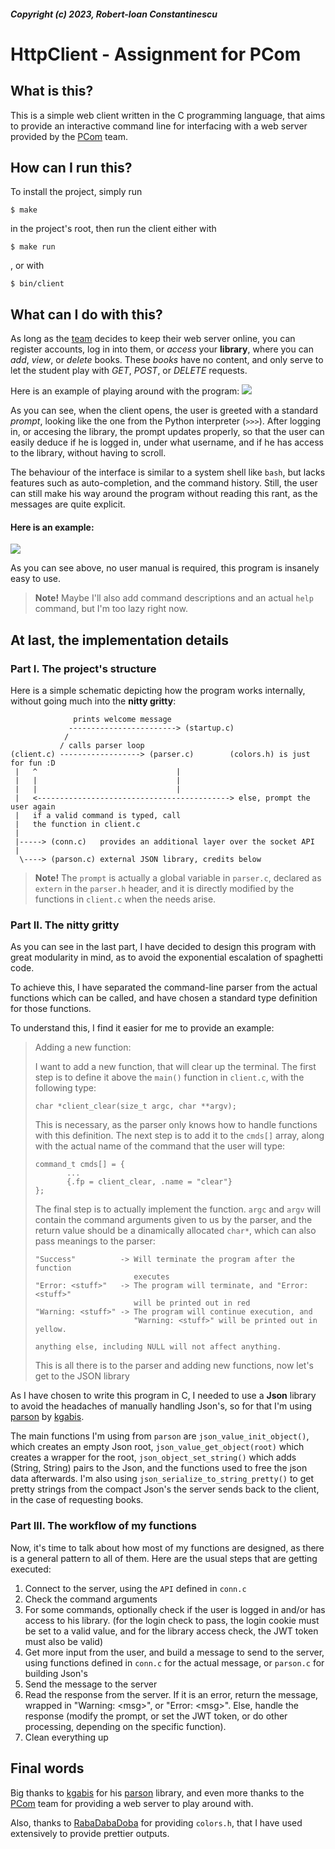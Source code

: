 ##### Copyright (c) 2023, Robert-Ioan Constantinescu

# HttpClient - Assignment for PCom

## What is this?

This is a simple web client written in the C programming language, that aims
to provide an interactive command line for interfacing with a web server
provided by the [PCom](https://ocw.cs.pub.ro/courses/pc) team.

## How can I run this?

To install the project, simply run
```
$ make
```
in the project's root, then run the client either with
```
$ make run
```
, or with
```
$ bin/client
```

## What can I do with this?

As long as the [team](https://ocw.cs.pub.ro/courses/pc) decides to keep their
web server online, you can register accounts, log in into them, or *access*
your **library**, where you can *add*, *view*, or *delete* books. These *books*
have no content, and only serve to let the student play with *GET*, *POST*, or
*DELETE* requests.

Here is an example of playing around with the program:
<img src ="assets/example1.png" />

As you can see, when the client opens, the user is greeted with a standard
*prompt*, looking like the one from the Python interpreter (`>>>`). After
logging in, or accesing the library, the prompt updates properly, so that the
user can easily deduce if he is logged in, under what username, and if he has
access to the library, without having to scroll.

The behaviour of the interface is similar to a system shell like `bash`, but
lacks features such as auto-completion, and the command history. Still, the
user can still make his way around the program without reading this rant, as
the messages are quite explicit.

#### Here is an example:
<img src ="assets/example2.png" />

As you can see above, no user manual is required, this program is insanely easy
to use.

> **Note!** Maybe I'll also add command descriptions and an actual `help` command, but
> I'm too lazy right now.

## At last, the implementation details

### Part I. The project's structure

Here is a simple schematic depicting how the program works internally, without
going much into the **nitty gritty**:

```
              prints welcome message
             ------------------------> (startup.c)
            /
           / calls parser loop
(client.c) ------------------> (parser.c)        (colors.h) is just for fun :D
 |   ^                               |
 |   |                               |
 |   |                               |
 |   <-------------------------------------------> else, prompt the user again
 |   if a valid command is typed, call
 |   the function in client.c
 |
 |-----> (conn.c)   provides an additional layer over the socket API  
 |
  \----> (parson.c) external JSON library, credits below
```
> **Note!** The `prompt` is actually a global variable in `parser.c`, declared
> as `extern` in the `parser.h` header, and it is directly modified by the
> functions in `client.c` when the needs arise.

### Part II. The nitty gritty

As you can see in the last part, I have decided to design this program with
great modularity in mind, as to avoid the exponential escalation of spaghetti
code.

To achieve this, I have separated the command-line parser from the actual
functions which can be called, and have chosen a standard type definition for
those functions.

To understand this, I find it easier for me to provide an example:
> Adding a new function:
>
> I want to add a new function, that will clear up the terminal. The first step
> is to define it above the `main()` function in `client.c`, with the following
> type:
> ```
> char *client_clear(size_t argc, char **argv);
> ```
> This is necessary, as the parser only knows how to handle functions with this
> definition. The next step is to add it to the `cmds[]` array, along with
> the actual name of the command that the user will type:
> ```
> command_t cmds[] = {
>        ...
>        {.fp = client_clear, .name = "clear"}
> };
> ```
> The final step is to actually implement the function. `argc` and `argv` will
> contain the command arguments given to us by the parser, and the return value
> should be a dinamically allocated `char*`, which can also pass meanings to
> the parser:
> ```
> "Success"          -> Will terminate the program after the function
>                       executes
> "Error: <stuff>"   -> The program will terminate, and "Error: <stuff>"
>                       will be printed out in red
> "Warning: <stuff>" -> The program will continue execution, and
>                       "Warning: <stuff>" will be printed out in yellow.
>
> anything else, including NULL will not affect anything.
> ```
> This is all there is to the parser and adding new functions, now let's get to
> the JSON library

As I have chosen to write this program in C, I needed to use a **Json** library
to avoid the headaches of manually handling Json's, so for that I'm using
[parson](https://github.com/kgabis/parson) by [kgabis](https://github.com/kgabis).

The main functions I'm using from `parson` are `json_value_init_object()`,
which creates an empty Json root, `json_value_get_object(root)` which creates
a wrapper for the root, `json_object_set_string()` which adds (String, String)
pairs to the Json, and the functions used to free the json data afterwards.
I'm also using `json_serialize_to_string_pretty()` to get pretty strings from
the compact Json's the server sends back to the client, in the case of
requesting books.

### Part III. The workflow of my functions

Now, it's time to talk about how most of my functions are designed, as there
is a general pattern to all of them. Here are the usual steps that are getting
executed:

1. Connect to the server, using the `API` defined in `conn.c`
2. Check the command arguments
3. For some commands, optionally check if the user is logged in and/or has
access to his library. (for the login check to pass, the login cookie must be
set to a valid value, and for the library access check, the JWT token must also
be valid)
4. Get more input from the user, and build a message to send to the server,
using functions defined in `conn.c` for the actual message, or `parson.c` for
building Json's
5. Send the message to the server
6. Read the response from the server. If it is an error, return the message,
wrapped in "Warning: \<msg>", or "Error: \<msg>". Else, handle the response
(modify the prompt, or set the JWT token, or do other processing, depending on
the specific function).
7. Clean everything up

## Final words

Big thanks to [kgabis](https://github.com/kgabis) for his
[parson](https://github.com/kgabis/parson) library, and even more thanks to the
[PCom](https://ocw.cs.pub.ro/courses/pc) team for providing a web server to
play around with.

Also, thanks to
[RabaDabaDoba](https://gist.github.com/RabaDabaDoba/145049536f815903c79944599c6f952a)
for providing `colors.h`, that I have used extensively to provide prettier outputs.

